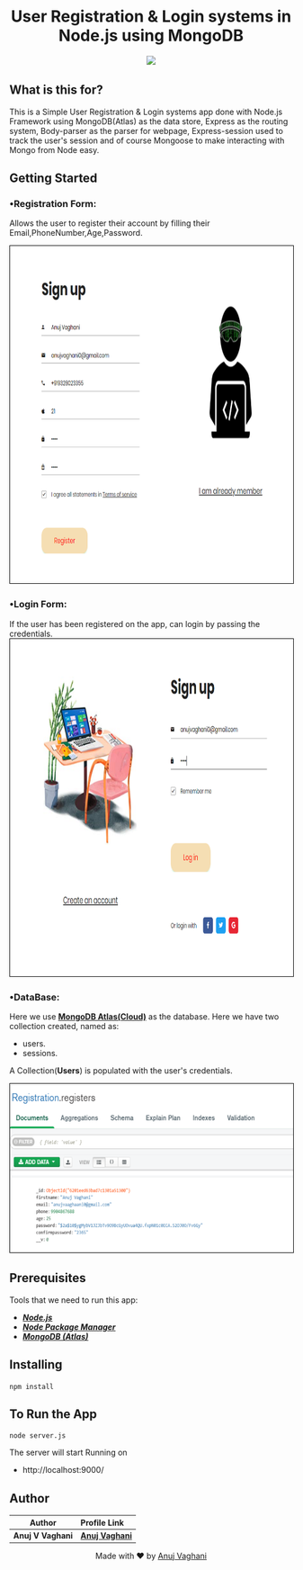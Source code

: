 <h1 align="center">
    <b>User Registration & Login systems in<br> Node.js using MongoDB </b> 
<br>
</h1>


<p align="center">
  <a href="/LICENSE"><img src="https://img.shields.io/github/license/guruhariharaun/Registration-and-Login-Form-in-Nodejs-and-MongoDB.svg?style=flat-square"></a>
</p>


## What is this for?
This is a Simple User Registration & Login systems app done with Node.js Framework using MongoDB(Atlas) as the data store, Express as the routing system, Body-parser as the parser for webpage, Express-session used  to track the user's session and of course Mongoose to make interacting with Mongo from Node easy.

## Getting Started
### •Registration Form:
Allows the user to register their account by filling their Email,PhoneNumber,Age,Password.

<img src="public/css/images/register.png" height="600" width="900" style="border: 1px solid black;">

### •Login Form:
If the user has been registered on the app, can login by passing the credentials.
<img src="public/css/images/signup.png" height="600" width="900" style="border: 1px solid black;">

### •DataBase:
Here we use **[MongoDB Atlas(Cloud)](https://www.mongodb.com/cloud/atlas)** as the database. Here we have two collection created, named as:
- users.
- sessions.

A Collection(**Users**) is populated with the user's credentials.


<img src="public/css/images/mongodb.png" height="300" width="720" style="border: 1px solid black;">

## Prerequisites
Tools that we need to run this app:

- ***[Node.js](https://nodejs.org/en/)***
- ***[Node Package Manager](https://www.npmjs.com/get-npm)***
- ***[MongoDB (Atlas)](https://www.mongodb.com/cloud/atlas)***

## Installing
```
npm install
```


## To Run the App
```
node server.js
```

The server will start Running on
+ http://localhost:9000/


## Author

| Author                | Profile Link                                       |
| --------------------- | :------------------------------------------------- |
| **Anuj V Vaghani** | **[Anuj Vaghani](https://github.com/anujvaghani0)** |

<p align="center">
  Made with ❤️ by <a href="https://github.com/anujvaghani0">Anuj Vaghani</a>
</p>
